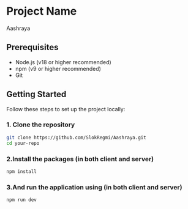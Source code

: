 # Project Name

Aashraya

## Prerequisites

- Node.js (v18 or higher recommended)
- npm (v9 or higher recommended)
- Git

## Getting Started

Follow these steps to set up the project locally:

### 1. Clone the repository

```bash
git clone https://github.com/SlokRegmi/Aashraya.git
cd your-repo
```

### 2.Install the packages (in both client and server)
```bash
npm install
```

### 3.And run the application using (in both client and server)
```bash
npm run dev
```




